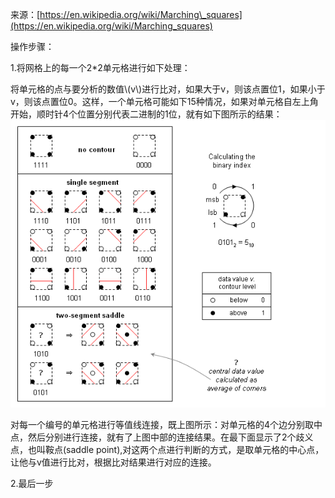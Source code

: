 来源：[https://en.wikipedia.org/wiki/Marching\_squares](https://en.wikipedia.org/wiki/Marching_squares)

操作步骤：

1.将网格上的每一个2\*2单元格进行如下处理：

将单元格的点与要分析的数值\\(v\\)进行比对，如果大于v，则该点置位1，如果小于v，则该点置位0。这样，一个单元格可能如下15种情况，如果对单元格自左上角开始，顺时针4个位置分别代表二进制的1位，就有如下图所示的结果：  
![](/M4Python/images/7.png)

对每一个编号的单元格进行等值线连接，既上图所示：对单元格的4个边分别取中点，然后分别进行连接，就有了上图中部的连接结果。在最下面显示了2个歧义点，也叫鞍点\(saddle point\),对这两个点进行判断的方式，是取单元格的中心点，让他与v值进行比对，根据比对结果进行对应的连接。

2.最后一步

